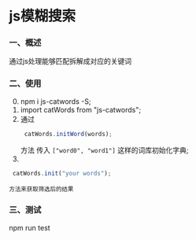# js模糊搜索

### 一、概述

通过js处理能够匹配拆解成对应的关键词

### 二、使用
0. npm i js-catwords -S;
1. import catWords from "js-catwords";
2. 通过 
   ```javascript
    catWords.initWord(words);
   ```
    方法 传入 `["word0", "word1"]` 这样的词库初始化字典;
3. 
   
   ```javascript
    catWords.init("your words");
   ```
    方法来获取筛选后的结果


### 三、测试

   npm run test